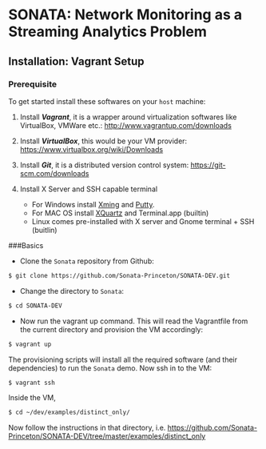 # SONATA: Network Monitoring as a Streaming Analytics Problem

## Installation: Vagrant Setup

### Prerequisite

To get started install these softwares on your ```host``` machine:

1. Install ***Vagrant***, it is a wrapper around virtualization softwares like VirtualBox, VMWare etc.: http://www.vagrantup.com/downloads

2. Install ***VirtualBox***, this would be your VM provider: https://www.virtualbox.org/wiki/Downloads

3. Install ***Git***, it is a distributed version control system: https://git-scm.com/downloads

4. Install X Server and SSH capable terminal
    * For Windows install [Xming](http://sourceforge.net/project/downloading.php?group_id=156984&filename=Xming-6-9-0-31-setup.exe) and [Putty](http://the.earth.li/~sgtatham/putty/latest/x86/putty.exe).
    * For MAC OS install [XQuartz](http://xquartz.macosforge.org/trac/wiki) and Terminal.app (builtin)
    * Linux comes pre-installed with X server and Gnome terminal + SSH (buitlin)   

###Basics

* Clone the ```Sonata``` repository from Github:
```bash 
$ git clone https://github.com/Sonata-Princeton/SONATA-DEV.git
```

* Change the directory to ```Sonata```:
```bash
$ cd SONATA-DEV
```

* Now run the vagrant up command. This will read the Vagrantfile from the current directory and provision the VM accordingly:
```bash
$ vagrant up
```

The provisioning scripts will install all the required software (and their dependencies) to run the `Sonata` demo. Now ssh in to the VM:
```bash
$ vagrant ssh
```

Inside the VM, 
```bash
$ cd ~/dev/examples/distinct_only/
```

Now follow the instructions in that directory, i.e. 
https://github.com/Sonata-Princeton/SONATA-DEV/tree/master/examples/distinct_only
